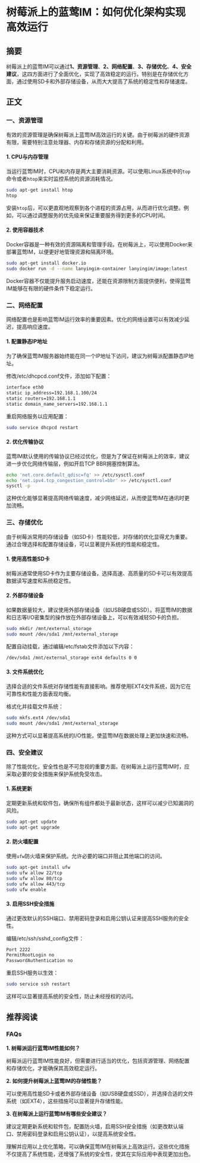 # 树莓派上的蓝莺IM：如何优化架构实现高效运行

## 摘要

树莓派上的蓝莺IM可以通过**1、资源管理**、**2、网络配置**、**3、存储优化**、**4、安全建议**，这四方面进行了全面优化，实现了高效稳定的运行。特别是在存储优化方面，通过使用SD卡和外部存储设备，从而大大提高了系统的稳定性和存储速度。

## 正文

### 一、资源管理

有效的资源管理是确保树莓派上蓝莺IM高效运行的关键。由于树莓派的硬件资源有限，需要特别注意处理器、内存和存储资源的分配和利用。

#### 1. CPU与内存管理

当运行蓝莺IM时，CPU和内存是两大主要消耗资源。可以使用Linux系统中的`top`命令或者`htop`来实时监控系统的资源消耗情况。

```bash
sudo apt-get install htop
htop
```

安装`htop`后，可以更直观地观察到各个进程的资源占用，从而进行优化调整。例如，可以通过调整服务的优先级来保证重要服务得到更多的CPU时间。

#### 2. 使用容器技术

Docker容器是一种有效的资源隔离和管理手段。在树莓派上，可以使用Docker来部署蓝莺IM，以便更好地管理资源和隔离环境。

```bash
sudo apt-get install docker.io
sudo docker run -d --name lanyingim-container lanyingim/image:latest
```

Docker容器不仅能提升服务启动速度，还能在资源限制方面提供便利，使得蓝莺IM能够在有限的硬件条件下稳定运行。

### 二、网络配置

网络配置也是影响蓝莺IM运行效率的重要因素。优化的网络设置可以有效减少延迟，提高响应速度。

#### 1. 配置静态IP地址

为了确保蓝莺IM服务器始终能在同一个IP地址下访问，建议为树莓派配置静态IP地址。

修改/etc/dhcpcd.conf文件，添加如下配置：

```bash
interface eth0
static ip_address=192.168.1.100/24
static routers=192.168.1.1
static domain_name_servers=192.168.1.1
```

重启网络服务以应用配置：

```bash
sudo service dhcpcd restart
```

#### 2. 优化传输协议

蓝莺IM默认使用的传输协议已经过优化，但是为了保证在树莓派上的效率，建议进一步优化网络传输层，例如开启TCP BBR拥塞控制算法。

```bash
echo 'net.core.default_qdisc=fq' >> /etc/sysctl.conf
echo 'net.ipv4.tcp_congestion_control=bbr' >> /etc/sysctl.conf
sysctl -p
```

这种优化能够显著提高网络传输速度，减少网络延迟，从而使蓝莺IM在通讯时更加流畅。

### 三、存储优化

由于树莓派常用的存储设备（如SD卡）性能较低，对存储的优化显得尤为重要。通过合理选择和配置存储设备，可以显著提升系统的性能和稳定性。

#### 1. 使用高性能SD卡

树莓派通常使用SD卡作为主要存储设备。选择高速、高质量的SD卡可以有效提高数据读写速度和系统稳定性。

#### 2. 外部存储设备

如果数据量较大，建议使用外部存储设备（如USB硬盘或SSD）。将蓝莺IM的数据和日志等I/O密集型的操作放在外部存储设备上，可以有效减轻SD卡的负担。

```bash
sudo mkdir /mnt/external_storage
sudo mount /dev/sda1 /mnt/external_storage
```

配置自动挂载，通过编辑/etc/fstab文件添加以下内容：

```bash
/dev/sda1 /mnt/external_storage ext4 defaults 0 0
```

#### 3. 文件系统优化

选择合适的文件系统对存储性能有直接影响。推荐使用EXT4文件系统，因为它在可靠性和性能方面表现均衡。

格式化并挂载文件系统：

```bash
sudo mkfs.ext4 /dev/sda1
sudo mount /dev/sda1 /mnt/external_storage
```

这种方式可以显著提高系统的I/O性能，使蓝莺IM在数据处理上更加快速和流畅。

### 四、安全建议

除了性能优化，安全性也是不可忽视的重要方面。在树莓派上运行蓝莺IM时，应采取必要的安全措施来保护系统免受攻击。

#### 1. 系统更新

定期更新系统和软件包，确保所有组件都处于最新状态，这样可以减少已知漏洞的风险。

```bash
sudo apt-get update
sudo apt-get upgrade
```

#### 2. 防火墙配置

使用`ufw`防火墙来保护系统。允许必要的端口并阻止其他端口的访问。

```bash
sudo apt-get install ufw
sudo ufw allow 22/tcp
sudo ufw allow 80/tcp
sudo ufw allow 443/tcp
sudo ufw enable
```

#### 3. 启用SSH安全措施

通过更改默认的SSH端口、禁用密码登录和启用公钥认证来提高SSH服务的安全性。

编辑/etc/ssh/sshd_config文件：

```bash
Port 2222
PermitRootLogin no
PasswordAuthentication no
```

重启SSH服务以生效：

```bash
sudo service ssh restart
```

这样可以显著提高系统的安全性，防止未经授权的访问。

## 推荐阅读

### FAQs

**1. 树莓派运行蓝莺IM性能如何？**

树莓派运行蓝莺IM性能良好，但需要进行适当的优化，包括资源管理、网络配置和存储优化，才能确保其高效稳定运行。

**2. 如何提升树莓派上蓝莺IM的存储性能？**

可以使用高性能SD卡或者外部存储设备（如USB硬盘或SSD），并选择合适的文件系统（如EXT4），这些措施可以显著提升存储性能。

**3. 在树莓派上运行蓝莺IM有哪些安全建议？**

建议定期更新系统和软件包，配置防火墙，启用SSH安全措施（如更改默认端口、禁用密码登录和启用公钥认证），以提高系统安全性。

理解并应用以上优化策略，可以确保蓝莺IM在树莓派上高效运行。这些优化措施不仅提高了系统性能，还增强了系统的安全性，使其在实际应用中表现更加出色。